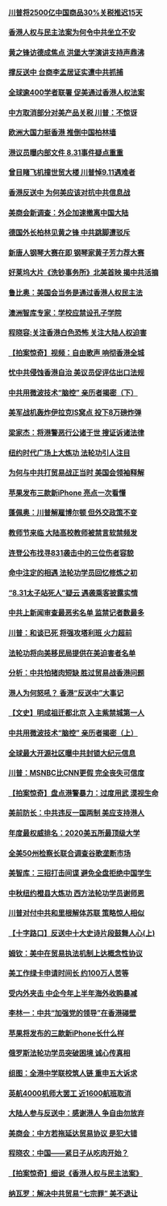 #### [川普将2500亿中国商品30%关税推迟15天](../pages/nf4514/n11515516.md) 
#### [香港人权与民主法案为何令中共坐立不安](../pages/nf4514/n11506208.md) 
#### [黄之锋访德成焦点 洪堡大学演讲支持声鼎沸](../pages/nf4514/n11514923.md) 
#### [撑反送中 台商李孟居证实遭中共抓捕](../pages/nf4514/n11515013.md) 
#### [全球逾400学者联署 促美通过香港人权法案](../pages/nf4514/n11514739.md) 
#### [中方取消部分对美产品关税 川普：不惊讶](../pages/nf4514/n11514904.md) 
#### [欧洲大国力挺香港 推倒中国柏林墙](../pages/nf4514/n11514821.md) 
#### [港议员曝内部文件 8.31事件疑点重重](../pages/nf4514/n11514619.md) 
#### [曾目睹飞机撞世贸大楼 川普悼9.11遇难者](../pages/nf4514/n11514626.md) 
#### [香港反送中 为何美应该对抗中共信息战](../pages/nf4514/n11514006.md) 
#### [美商会新调查：外企加速撤离中国大陆](../pages/nf4514/n11513604.md) 
#### [德国外长柏林见黄之锋 中共跳脚遭驳斥](../pages/nf4514/n11513958.md) 
#### [新唐人钢琴大赛在即 钢琴家黄子芳力荐大赛](../pages/nf4514/n11494667.md) 
#### [好莱坞大片《洗钞事务所》北美首映 揭中共活摘](../pages/nf4514/n11512754.md) 
#### [鲁比奥：美国会当务是通过香港人权民主法](../pages/nf4514/n11513369.md) 
#### [澳洲智库专家：学校应禁设孔子学院](../pages/nf4514/n11513334.md) 
#### [程晓容:关注香港白色恐怖 关注大陆人权迫害](../pages/nf4514/n11513501.md) 
#### [【拍案惊奇】视频：自由歌声 响彻香港全城](../pages/nf4514/n11513112.md) 
#### [忧中共侵蚀香港自治 美议员促评估出口法规](../pages/nf4514/n11513037.md) 
#### [中共用微波技术“脑控” 亲历者揭密（下）](../pages/nf4514/n11510890.md) 
#### [美军战机轰炸伊拉克IS窝点 投下8万磅炸弹](../pages/nf4514/n11512828.md) 
#### [梁家杰：将港警恶行公诸于世 搜证诉诸法律](../pages/nf4514/n11512678.md) 
#### [纽约时代广场上大炼功 法轮功引人注目](../pages/nf4514/n11511214.md) 
#### [为何与中共打贸易战正当时 美国会领袖释解](../pages/nf4514/n11512804.md) 
#### [苹果发布三款新iPhone 亮点一次看懂](../pages/nf4514/n11512746.md) 
#### [蓬佩奥：川普解雇博尔顿 但外交政策不变](../pages/nf4514/n11512575.md) 
#### [教师节来临 大陆高校教师被禁言软禁频发](../pages/nf4514/n11512356.md) 
#### [连登公布找寻831袭击中的三位伤者容貌](../pages/nf4514/n11512313.md) 
#### [命中注定的相遇 法轮功学员回忆修炼之初](../pages/nf4514/n11509748.md) 
#### [“8.31太子站死人”疑云 遇袭乘客披露实情](../pages/nf4514/n11512293.md) 
#### [中共上新闻审查最恶劣名单 监禁记者数最多](../pages/nf4514/n11512215.md) 
#### [川普：和谈已死 将强攻塔利班 火力超前](../pages/nf4514/n11512070.md) 
#### [法轮功将向美移民局提供在美迫害者名单](../pages/nf4514/n11511790.md) 
#### [分析：中共怕猪肉短缺 胜过贸易战香港问题](../pages/nf4514/n11511616.md) 
#### [港人为何怒吼？ 香港“反送中”大事记](../pages/nf4514/n11509966.md) 
#### [【文史】明成祖迁都北京 入主紫禁城第一人](../pages/nf4514/n8028273.md) 
#### [中共用微波技术“脑控” 亲历者揭密（上）](../pages/nf4514/n11510719.md) 
#### [全球最大开源社区曝中共封锁大纪元信息](../pages/nf4514/n11510521.md) 
#### [川普：MSNBC比CNN更假 完全丧失可信度](../pages/nf4514/n11511031.md) 
#### [【拍案惊奇】盘点港警暴力：过度用武 漠视生命](../pages/nf4514/n11510855.md) 
#### [美前防长：中共违反一国两制 美应支持港人](../pages/nf4514/n11510655.md) 
#### [年度最权威排名：2020美五所最顶级大学](../pages/nf4514/n11510030.md) 
#### [全美50州检察长联合调查谷歌垄断市场](../pages/nf4514/n11510104.md) 
#### [美智库：三招打击间谍 避免全盘拒绝中国学生](../pages/nf4514/n11510294.md) 
#### [中秋纽约橙县大炼功  西方法轮功学员谢师恩](../pages/nf4514/n11508490.md) 
#### [川普对付中共和里根解体苏联 策略惊人相似](../pages/nf4514/n11510129.md) 
#### [【十字路口】反送中十大史诗片段鼓舞人心(上)](../pages/nf4514/n11502587.md) 
#### [姆钦：美中在贸易执法机制上达概念性协议](../pages/nf4514/n11510040.md) 
#### [美工作绿卡申请时间长 约100万人苦等](../pages/nf4514/n11509846.md) 
#### [受内外夹击 中企今年上半年海外收购暴减](../pages/nf4514/n11509523.md) 
#### [李林一：中共“加强党的领导”在香港碰壁](../pages/nf4514/n11509169.md) 
#### [苹果将发布的三款新iPhone长什么样](../pages/nf4514/n11509537.md) 
#### [俄罗斯法轮功学员突破困境 诚心传真相](../pages/nf4514/n11507495.md) 
#### [组图：全港中学联校筑人链 重申五大诉求](../pages/nf4514/n11505748.md) 
#### [英航4000机师大罢工 近1600航班取消](../pages/nf4514/n11508918.md) 
#### [大陆人参与反送中：感谢港人 争自由勿放弃](../pages/nf4514/n11508555.md) 
#### [美商会：中方若拖延达贸易协议 是犯大错](../pages/nf4514/n11508291.md) 
#### [程晓农：中国——紧日子从吃肉开始？](../pages/nf4514/n11508109.md) 
#### [【拍案惊奇】细说《香港人权与民主法案》](../pages/nf4514/n11508155.md) 
#### [纳瓦罗：解决中共贸易“七宗罪” 美不退让](../pages/nf4514/n11508062.md) 

